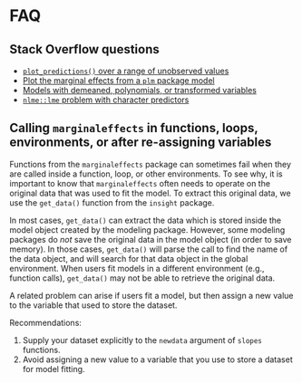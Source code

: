 
# FAQ

## Stack Overflow questions

-   [`plot_predictions()` over a range of unobserved
    values](https://stackoverflow.com/questions/72723687/plot-cap-response-curve-for-counterfactual-data)
-   [Plot the marginal effects from a `plm` package
    model](https://stackoverflow.com/questions/73126378/marginal-effects-plot-of-plm/73127507#73127507)
-   [Models with demeaned, polynomials, or transformed
    variables](https://stackoverflow.com/questions/73303108/marginal-effects-for-de-meaned-polynomials-in-mixed-models/73305398#73305398)
-   [`nlme::lme` problem with character
    predictors](https://stackoverflow.com/questions/77516330/marginaleffects-package-refuses-service-with-nlme/77517278#77517278)

## Calling `marginaleffects` in functions, loops, environments, or after re-assigning variables

Functions from the `marginaleffects` package can sometimes fail when
they are called inside a function, loop, or other environments. To see
why, it is important to know that `marginaleffects` often needs to
operate on the original data that was used to fit the model. To extract
this original data, we use the `get_data()` function from the `insight`
package.

In most cases, `get_data()` can extract the data which is stored inside
the model object created by the modeling package. However, some modeling
packages do *not* save the original data in the model object (in order
to save memory). In those cases, `get_data()` will parse the call to
find the name of the data object, and will search for that data object
in the global environment. When users fit models in a different
environment (e.g., function calls), `get_data()` may not be able to
retrieve the original data.

A related problem can arise if users fit a model, but then assign a new
value to the variable that used to store the dataset.

Recommendations:

1.  Supply your dataset explicitly to the `newdata` argument of `slopes`
    functions.
2.  Avoid assigning a new value to a variable that you use to store a
    dataset for model fitting.
